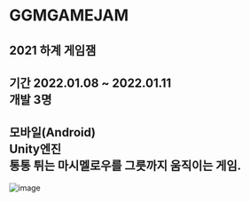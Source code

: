 # GGMGAMEJAM
2021 하계 게임잼
----
기간 2022.01.08 ~ 2022.01.11\
개발 3명
----
모바일(Android)\
Unity엔진\
통통 튀는 마시멜로우를 그릇까지 움직이는 게임.
----
![image](https://s3.us-west-2.amazonaws.com/secure.notion-static.com/99786f6e-1ef2-4924-be0e-b450c304d3a1/Untitled.png?X-Amz-Algorithm=AWS4-HMAC-SHA256&X-Amz-Content-Sha256=UNSIGNED-PAYLOAD&X-Amz-Credential=AKIAT73L2G45EIPT3X45%2F20221010%2Fus-west-2%2Fs3%2Faws4_request&X-Amz-Date=20221010T144803Z&X-Amz-Expires=86400&X-Amz-Signature=9dc7319a76f9f34feec2d872f4568a58ff3eaab0e60e6e7bffa72b3c0a45f75c&X-Amz-SignedHeaders=host&response-content-disposition=filename%20%3D%22Untitled.png%22&x-id=GetObject)
